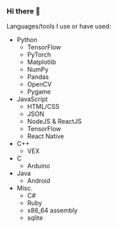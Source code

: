 ### Hi there 👋

<!--
**pokir/pokir** is a ✨ _special_ ✨ repository because its `README.md` (this file) appears on your GitHub profile.

Here are some ideas to get you started:

- 🔭 I’m currently working on ...
- 🌱 I’m currently learning ...
- 👯 I’m looking to collaborate on ...
- 🤔 I’m looking for help with ...
- 💬 Ask me about ...
- 📫 How to reach me: ...
- 😄 Pronouns: ...
- ⚡ Fun fact: ...
-->

Languages/tools I use or have used:

- Python
  - TensorFlow
  - PyTorch
  - Matplotlib
  - NumPy
  - Pandas
  - OpenCV
  - Pygame
- JavaScript
  - HTML/CSS
  - JSON
  - NodeJS & ReactJS
  - TensorFlow
  - React Native
- C++
  - VEX
- C
  - Arduino
- Java
  - Android
- Misc.
  - C#
  - Ruby
  - x86_64 assembly
  - sqlite
